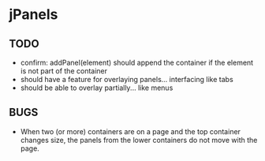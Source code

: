 # jPanels

## TODO
* confirm: addPanel(element) should append the container if the element is not part of the container
* should have a feature for overlaying panels... interfacing like tabs
* should be able to overlay partially... like menus

## BUGS
* When two (or more) containers are on a page and the top container changes size, 
  the panels from the lower containers do not move with the page.